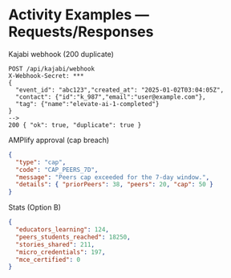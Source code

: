 # Activity Examples — Requests/Responses

Kajabi webhook (200 duplicate)

```http
POST /api/kajabi/webhook
X-Webhook-Secret: ***
{
  "event_id": "abc123","created_at": "2025-01-02T03:04:05Z",
  "contact": {"id":"k_987","email":"user@example.com"},
  "tag": {"name":"elevate-ai-1-completed"}
}
-->
200 { "ok": true, "duplicate": true }
```

AMPlify approval (cap breach)

```json
{
  "type": "cap",
  "code": "CAP_PEERS_7D",
  "message": "Peers cap exceeded for the 7-day window.",
  "details": { "priorPeers": 38, "peers": 20, "cap": 50 }
}
```

Stats (Option B)

```json
{
  "educators_learning": 124,
  "peers_students_reached": 18250,
  "stories_shared": 211,
  "micro_credentials": 197,
  "mce_certified": 0
}
```


